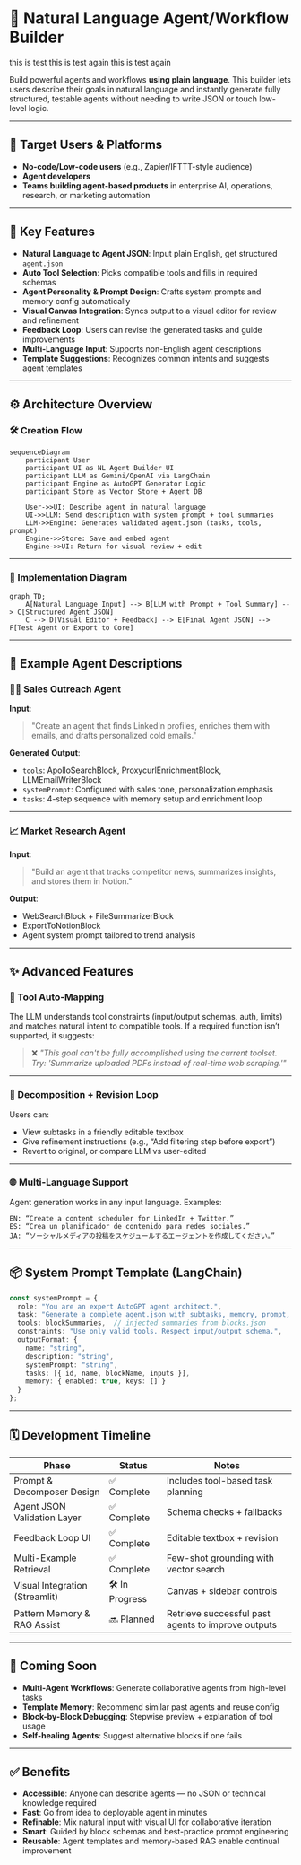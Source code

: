 # 🧠 Natural Language Agent/Workflow Builder

this is test
this is test again
this is test again

Build powerful agents and workflows **using plain language**. This builder lets users describe their goals in natural language and instantly generate fully structured, testable agents without needing to write JSON or touch low-level logic.

---

<!-- ## 🎯 Purpose

Designed to **streamline agent creation**, this system bridges the gap between **human-friendly goal descriptions** and **machine-readable configurations** (`agent.json`). It's ideal for:

- Builders of agentic workflows
- Automation teams who want to rapidly prototype and iterate  
- Users seeking to abstract away tool orchestration and task decomposition

--- -->

## 🔗 Target Users & Platforms

- **No-code/Low-code users** (e.g., Zapier/IFTTT-style audience)  
- **Agent developers**
- **Teams building agent-based products** in enterprise AI, operations, research, or marketing automation

---

## 🚀 Key Features

- **Natural Language to Agent JSON**: Input plain English, get structured `agent.json`
- **Auto Tool Selection**: Picks compatible tools and fills in required schemas
- **Agent Personality & Prompt Design**: Crafts system prompts and memory config automatically
- **Visual Canvas Integration**: Syncs output to a visual editor for review and refinement
- **Feedback Loop**: Users can revise the generated tasks and guide improvements
- **Multi-Language Input**: Supports non-English agent descriptions
- **Template Suggestions**: Recognizes common intents and suggests agent templates

---

## ⚙️ Architecture Overview

### 🛠 Creation Flow

```mermaid
sequenceDiagram
    participant User
    participant UI as NL Agent Builder UI
    participant LLM as Gemini/OpenAI via LangChain
    participant Engine as AutoGPT Generator Logic
    participant Store as Vector Store + Agent DB

    User->>UI: Describe agent in natural language
    UI->>LLM: Send description with system prompt + tool summaries
    LLM->>Engine: Generates validated agent.json (tasks, tools, prompt)
    Engine->>Store: Save and embed agent
    Engine->>UI: Return for visual review + edit
```

---

### 🔩 Implementation Diagram

```mermaid
graph TD;
    A[Natural Language Input] --> B[LLM with Prompt + Tool Summary] --> C[Structured Agent JSON]
    C --> D[Visual Editor + Feedback] --> E[Final Agent JSON] --> F[Test Agent or Export to Core]
```

---

## 🧠 Example Agent Descriptions

### 🧑‍💼 Sales Outreach Agent

**Input**:  
> "Create an agent that finds LinkedIn profiles, enriches them with emails, and drafts personalized cold emails."

**Generated Output**:
- `tools`: ApolloSearchBlock, ProxycurlEnrichmentBlock, LLMEmailWriterBlock
- `systemPrompt`: Configured with sales tone, personalization emphasis
- `tasks`: 4-step sequence with memory setup and enrichment loop

---

### 📈 Market Research Agent

**Input**:  
> "Build an agent that tracks competitor news, summarizes insights, and stores them in Notion."

**Output**:
- WebSearchBlock + FileSummarizerBlock  
- ExportToNotionBlock  
- Agent system prompt tailored to trend analysis

---

## ✨ Advanced Features

### 🧩 Tool Auto-Mapping

The LLM understands tool constraints (input/output schemas, auth, limits) and matches natural intent to compatible tools. If a required function isn’t supported, it suggests:

> ❌ *"This goal can't be fully accomplished using the current toolset. Try: 'Summarize uploaded PDFs instead of real-time web scraping.'"*

---

### 🧠 Decomposition + Revision Loop

Users can:
- View subtasks in a friendly editable textbox
- Give refinement instructions (e.g., “Add filtering step before export”)
- Revert to original, or compare LLM vs user-edited

---

### 🌐 Multi-Language Support

Agent generation works in any input language. Examples:

```
EN: “Create a content scheduler for LinkedIn + Twitter.”
ES: “Crea un planificador de contenido para redes sociales.”
JA: “ソーシャルメディアの投稿をスケジュールするエージェントを作成してください。”
```

---

## 📦 System Prompt Template (LangChain)

```ts
const systemPrompt = {
  role: "You are an expert AutoGPT agent architect.",
  task: "Generate a complete agent.json with subtasks, memory, prompt, and tools.",
  tools: blockSummaries,  // injected summaries from blocks.json
  constraints: "Use only valid tools. Respect input/output schema.",
  outputFormat: {
    name: "string",
    description: "string",
    systemPrompt: "string",
    tasks: [{ id, name, blockName, inputs }],
    memory: { enabled: true, keys: [] }
  }
};
```

---

## 🗓 Development Timeline

| Phase                        | Status      | Notes |
|-----------------------------|-------------|-------|
| Prompt & Decomposer Design  | ✅ Complete | Includes tool-based task planning |
| Agent JSON Validation Layer | ✅ Complete | Schema checks + fallbacks |
| Feedback Loop UI            | ✅ Complete | Editable textbox + revision |
| Multi-Example Retrieval     | ✅ Complete | Few-shot grounding with vector search |
| Visual Integration (Streamlit) | 🛠 In Progress | Canvas + sidebar controls |
| Pattern Memory & RAG Assist | 🔜 Planned  | Retrieve successful past agents to improve outputs |

---

## 🔮 Coming Soon

- **Multi-Agent Workflows**: Generate collaborative agents from high-level tasks
- **Template Memory**: Recommend similar past agents and reuse config
- **Block-by-Block Debugging**: Stepwise preview + explanation of tool usage
- **Self-healing Agents**: Suggest alternative blocks if one fails

---

## ✅ Benefits

- **Accessible**: Anyone can describe agents — no JSON or technical knowledge required  
- **Fast**: Go from idea to deployable agent in minutes  
- **Refinable**: Mix natural input with visual UI for collaborative iteration  
- **Smart**: Guided by block schemas and best-practice prompt engineering  
- **Reusable**: Agent templates and memory-based RAG enable continual improvement
